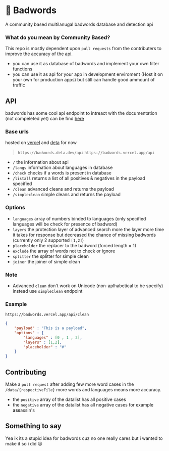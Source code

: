 # 🤬 Badwords
A community based multilanugal badwords database and detection api

### What do you mean by Community Based?
This repo is mostly dependent upon `pull requests` from the contributers to improve the accuracy of the api.
- you can use it as database of badwords and implement your own filter functions
- you can use it as api for your app in development enviroment (Host it on your own for production apps) but still can handle good ammount of traffic

## API
badwords has some cool api endpoint to intreact with the documentation (not compeleted yet) can be find [here](https://badwords.vercel.app/docs/)

### Base urls
hosted on [vercel](https://vercel.com) and [deta](https://deta.sh) for now
> `https://badwords.deta.dev/api`
> `https://badwords.vercel.app/api`

- `/` the information about api
- `/langs` information about languages in database
- `/check` checks if a words is present in database
- `/listall` returns a list of all positives & negatives in the payload specified
- `/clean` advanced cleans and returns the payload
- `/simpleclean` simple cleans and returns the payload

### Options
- `languages` array of numbers binded to languages (only specified languages will be check for presence of badword)
- `layers` the protection layer of advanced search more the layer more time it takes for response but decreased the chance of missing badwords (currently only 2 supported `[1,2]`)
- `placeholder` the replacer to the badword (forced length = 1)
- `exclude` the array of words not to check or ignore
- `splitter` the splitter for simple clean
- `joiner` the joiner of simple clean

### Note
- Advanced `clean` don't work on Unicode (non-aplhabetical to be specify) instead use `simpleClean` endpoint

### Example 
```
https://badwords.vercel.app/api/clean
```
```json
{
    "payload" : "This is a payload",
    "options" : {
        "languages" : [0 , 1 , 2],
        "layers" : [1,2],
        "placeholder" : "#"
    }
}
```

## Contributing
Make a `pull request` after adding few more word cases in the `/data/{respectiveFile}` more words and languages means more accuracy.

- the `positive` array of the datalist has all positive cases 
- the `negative` array of the datalist has all negative cases for example **ass**assin's

## Something to say
Yea ik its a stupid idea for badwords cuz no one really cares but i wanted to make it so i did 😉
